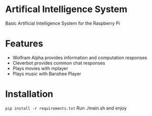 Artifical Intelligence System
=============================

Basic Artificial Intelligence System for the Raspberry Pi

Features
========
- Wolfram Alpha provides information and computation responses
- Cleverbot provides common chat responses
- Plays movies with mplayer
- Plays music with Banshee Player

Installation
============
```pip install -r requirements.txt```
Run ./main.sh and enjoy
